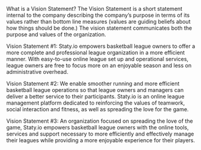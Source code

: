 What is a Vision Statement?
The Vision Statement is a short statement internal to the company describing the company’s purpose in terms of its values rather than bottom line measures (values are guiding beliefs about how things should be done.)  The vision statement communicates both the purpose and values of the organization.



Vision Statement #1:
Staty.io empowers basketball league owners to offer a more complete and professional league organization in a more efficient manner.  With easy-to-use online league set up and operational services, league owners are free to focus more on an enjoyable season and less on administrative overhead.



Vision Statement #2:
We enable smoother running and more efficient basketball league operations so that league owners and managers can deliver a better service to their participants.  Staty.io is an online league management platform dedicated to reinforcing the values of teamwork, social interaction and fitness, as well as spreading the love for the game.



Vision Statement #3:
An organization focused on spreading the love of the game, Staty.io empowers basketball league owners with the online tools, services and support necessary to more efficiently and effectively manage their leagues while providing a more enjoyable experience for their players.

